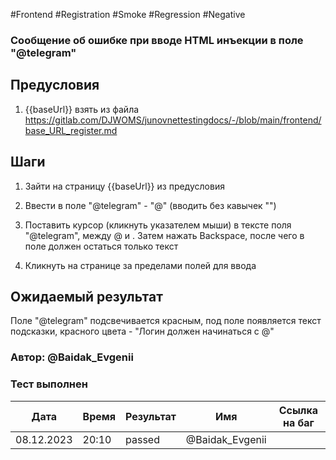 #Frontend #Registration #Smoke #Regression #Negative

### Сообщение об ошибке при вводе HTML инъекции в поле "@telegram"

## Предусловия

1. {{baseUrl}} взять из файла https://gitlab.com/DJWOMS/junovnettestingdocs/-/blob/main/frontend/base_URL_register.md

## Шаги

1. Зайти на страницу {{baseUrl}} из предусловия

2. Ввести в поле "@telegram" - "@<html></html>" (вводить без кавычек "")

3. Поставить курсор (кликнуть указателем мыши) в тексте поля "@telegram", между @ и <html></html>. Затем нажать Backspace, после чего в поле должен остаться только текст <html></html>

4. Кликнуть на странице за пределами полей для ввода

## Ожидаемый результат

Поле "@telegram" подсвечивается красным, под поле появляется текст подсказки, красного цвета - "Логин должен начинаться с @"

### Автор: @Baidak_Evgenii

### Тест выполнен
|     Дата    | Время | Результат   |   Имя  | Cсылка на баг  |
|     ---     |  ---  |    ---      |   ---  |      ---       |
|  08.12.2023 | 20:10 |   passed    | @Baidak_Evgenii |       |